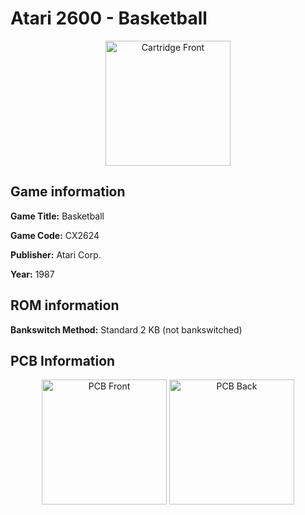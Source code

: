 # Atari 2600 - Basketball

<p align="center" width="100%">
	<img src="https://ia601400.us.archive.org/8/items/A26_BASKETBALL_CX2624/LABEL_FRONT.jpg" alt="Cartridge Front" width="200"/>
</p>

## Game information

**Game Title:** Basketball

**Game Code:** CX2624

**Publisher:** Atari Corp.

**Year:** 1987

## ROM information

**Bankswitch Method:** Standard 2 KB (not bankswitched)

## PCB Information

<p align="center" width="100%">
	<img src="https://ia601400.us.archive.org/8/items/A26_BASKETBALL_CX2624/PCB_FRONT.jpg" alt="PCB Front" width="200"/>
	<img src="https://ia601400.us.archive.org/8/items/A26_BASKETBALL_CX2624/PCB_BACK.jpg" alt="PCB Back" width="200"/>
</p>
